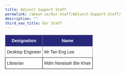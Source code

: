 ```yaml
---
title: Adjunct Support Staff
permalink: /about-us/Our-Staff/Adjunct-Support-Staff/
description: ""
third_nav_title: Our Staff
---
```




<style type="text/css">
.tg  {border-collapse:collapse;border-spacing:0;}
.tg td{border-color:black;border-style:solid;border-width:1px;font-family:Arial, sans-serif;font-size:14px;
  overflow:hidden;padding:10px 5px;word-break:normal;}
.tg th{border-color:black;border-style:solid;border-width:1px;font-family:Arial, sans-serif;font-size:14px;
  font-weight:normal;overflow:hidden;padding:10px 5px;word-break:normal;}
.tg .tg-ygxi{background-color:#27287B;border-color:inherit;color:#FFF;font-weight:bold;text-align:center;vertical-align:top}
.tg .tg-pfgq{border-color:inherit;color:#222;text-align:left;vertical-align:top}
.tg .tg-brl1{color:#222;text-align:left;vertical-align:top}
</style>
<table class="tg">
<thead>
  <tr>
    <th class="tg-ygxi">Designation</th>
    <th class="tg-ygxi">Name</th>
  </tr>
</thead>
<tbody>
  <tr>
    <td class="tg-pfgq">Desktop Engineer </td>
    <td class="tg-pfgq">Mr Tan Eng Lee</td>
  </tr>
  <tr>
    <td class="tg-brl1">Librarian</td>
    <td class="tg-brl1">Mdm Noraisah Bte Khair</td>
  </tr>
</tbody>
</table>